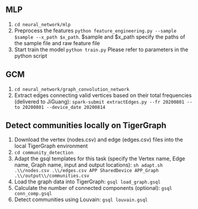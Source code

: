 ## MLP
1. `cd neural_network/mlp`
2. Preprocess the features `python feature_engineering.py --sample $sample --x_path $x_path`. $sample and $x_path specify the paths of the sample file and raw feature file
3. Start train the model `python train.py` Please refer to parameters in the python script 

## GCM
1. `cd neural_network/graph_convolution_network`
2. Extract edges connecting valid vertices based on their total frequencies (delivered to JiGuang): `spark-submit extractEdges.py --fr 20200801 --to 20200801 --device_date 20200814`

## Detect communities locally on TigerGraph
1. Download the vertex (nodes.csv) and edge (edges.csv) files into the local TigerGraph environment
2. `cd community_detection`
3. Adapt the gsql templates for this task (specify the Vertex name, Edge name, Graph name, input and output locations): `sh adapt.sh .\\/nodes.csv .\\/edges.csv APP SharedDevice APP_Graph .\\/output\\/communities.csv`
4. Load the graph data into TigerGraph: `gsql load_graph.gsql` 
5. Calculate the number of connected components (optional): `gsql conn_comp.gsql`
6. Detect communities using Louvain: `gsql louvain.gsql`
